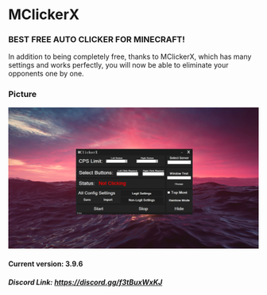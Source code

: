 # MClickerX
### BEST FREE AUTO CLICKER FOR MINECRAFT!
In addition to being completely free, thanks to MClickerX, which has many settings and works perfectly, you will now be able to eliminate your opponents one by one.

### Picture
![Screenshot](pc1.png)


#### Current version: 3.9.6

##### Discord Link: https://discord.gg/f3tBuxWxKJ
